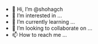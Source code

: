 - 👋 Hi, I’m @shohagch
- 👀 I’m interested in ...
- 🌱 I’m currently learning ...
- 💞️ I’m looking to collaborate on ...
- 📫 How to reach me ...

<!---
shohagch/shohagch is a ✨ special ✨ repository because its `README.md` (this file) appears on your GitHub profile.
You can click the Preview link to take a look at your changes.
--->
